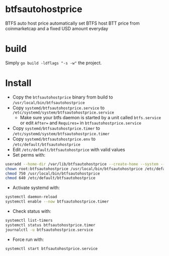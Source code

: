 # btfsautohostprice
BTFS auto host price automatically set BTFS host BTT price from coinmarketcap and a fixed USD amount everyday

# build

Simply `go build -ldflags "-s -w"` the project.

# Install

* Copy the `btfsautohostprice` binary from build to `/usr/local/bin/btfsautohostprice`
* Copy `systemd/btfsautohostprice.service` to `/etc/systemd/system/btfsautohostprice.service`
    * Make sure your btfs daemon is started by a unit called `btfs.service` or edit `After=` and `Requires=` in `btfsautohostprice.service`
* Copy `systemd/btfsautohostprice.timer` to `/etc/systemd/system/btfsautohostprice.timer`
* Copy `systemd/btfsautohostprice.env` to `/etc/default/btfsautohostprice`
* Edit `/etc/default/btfsautohostprice` with valid values
* Set perms with:

```bash
useradd --home-dir /var/lib/btfsautohostprice --create-home --system --shell /usr/sbin/nologin btfsautohostprice
chown root:btfsautohostprice /usr/local/bin/btfsautohostprice /etc/default/btfsautohostprice
chmod 750 /usr/local/bin/btfsautohostprice
chmod 640 /etc/default/btfsautohostprice
```

* Activate systemd with:

```bash
systemctl daemon-reload
systemctl enable --now btfsautohostprice.timer
```

* Check status with:

```bash
systemctl list-timers
systemctl status btfsautohostprice.timer
journalctl -u btfsautohostprice.service
```

* Force run with:

```bash
systemctl start btfsautohostprice.service
```